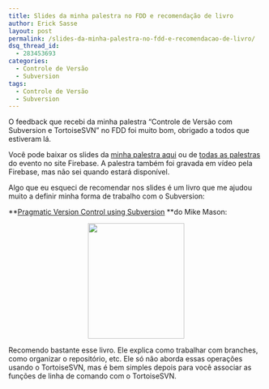 ```yaml
---
title: Slides da minha palestra no FDD e recomendação de livro
author: Erick Sasse
layout: post
permalink: /slides-da-minha-palestra-no-fdd-e-recomendacao-de-livro/
dsq_thread_id:
  - 283453693
categories:
  - Controle de Versão
  - Subversion
tags:
  - Controle de Versão
  - Subversion
---
```

O feedback que recebi da minha palestra &#8220;Controle de Versão com Subversion e TortoiseSVN&#8221; no FDD foi muito bom, obrigado a todos que estiveram lá.

Você pode baixar os slides da [minha palestra aqui][1] ou de [todas as palestras][2] do evento no site Firebase. A palestra também foi gravada em vídeo pela Firebase, mas não sei quando estará disponível.

Algo que eu esqueci de recomendar nos slides é um livro que me ajudou muito a definir minha forma de trabalho com o Subversion:

**[Pragmatic Version Control using Subversion][3] **do Mike Mason:

<p style="text-align: center;">
  <a href="http://www.pragprog.com/titles/svn2/pragmatic-version-control-using-subversion"><img class="aligncenter" src="http://assets1.pragprog.com/images/covers/190x228/svn2.jpg?1236205277" alt="" width="190" height="228" /></a>
</p>

<p style="text-align: left;">
  Recomendo bastante esse livro. Ele explica como trabalhar com branches, como organizar o repositório, etc. Ele só não aborda essas operações usando o TortoiseSVN, mas é bem simples depois para você associar as funções de linha de comando com o TortoiseSVN.
</p>

 [1]: http://dl.dropbox.com/u/31010/ericksasse.com.br/Controle%20de%20Vers%C3%A3o%20com%20Subversion.pdf
 [2]: http://www.firebase.com.br/fb/downloads.php?id=348
 [3]: http://www.pragprog.com/titles/svn2/pragmatic-version-control-using-subversion